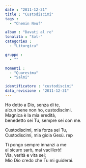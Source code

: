 ```yaml
---
date : "2011-12-31"
title : "Custodiscimi"
tags : 
  - "Chemin Neuf"

album : "Davati al re"
tonalita : "Sol-"
categories : 
  - "Liturgica"

gruppo : 
  - ""

momenti : 
  - "Quaresima"
  - "Salmi"

identificatore : "custodiscimi"
data_revisione : "2011-12-31"
---
```

  
  
  
Ho detto a Dio, senza di te,  
alcun bene non ho, custodiscimi.  
Magnica è la mia eredità,  
benedetto sei Tu, sempre sei con me.  
  
  
  
Custodiscimi, mia forza sei Tu,  
Custodiscimi, mia gioia Gesù. rep  
  
  
  
  
Ti pongo sempre innanzi a me  
al sicuro sarò, mai vacillerò!  
Via, verità e vita sei;  
Mio Dio credo che Tu mi guiderai.  
  
  
  
  
  

